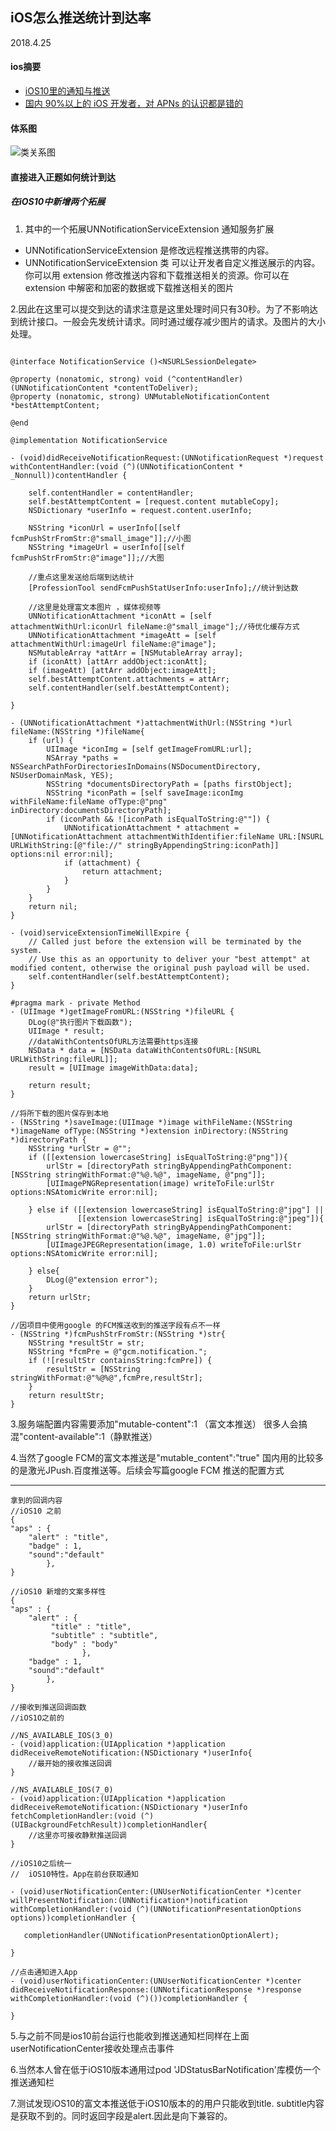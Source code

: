 ## iOS怎么推送统计到达率
2018.4.25
#### ios摘要
* [iOS10里的通知与推送](http://www.cocoachina.com/ios/20170126/18618.html)
* [国内 90%以上的 iOS 开发者，对 APNs 的认识都是错的](https://www.jianshu.com/p/ace1b422bad4)
#### 体系图
![类关系图](http://cc.cocimg.com/api/uploads/20170123/1485155857181761.png)



#### 直接进入正题如何统计到达
#####  在iOS10中新增两个拓展
1. 其中的一个拓展UNNotificationServiceExtension 通知服务扩展
* UNNotificationServiceExtension 是修改远程推送携带的内容。
* UNNotificationServiceExtension 类 可以让开发者自定义推送展示的内容。你可以用 extension 修改推送内容和下载推送相关的资源。你可以在extension 中解密和加密的数据或下载推送相关的图片

2.因此在这里可以提交到达的请求注意是这里处理时间只有30秒。为了不影响达到统计接口。一般会先发统计请求。同时通过缓存减少图片的请求。及图片的大小处理。

```objc

@interface NotificationService ()<NSURLSessionDelegate>

@property (nonatomic, strong) void (^contentHandler)(UNNotificationContent *contentToDeliver);
@property (nonatomic, strong) UNMutableNotificationContent *bestAttemptContent;

@end

@implementation NotificationService

- (void)didReceiveNotificationRequest:(UNNotificationRequest *)request withContentHandler:(void (^)(UNNotificationContent * _Nonnull))contentHandler {
    
    self.contentHandler = contentHandler;
    self.bestAttemptContent = [request.content mutableCopy];
    NSDictionary *userInfo = request.content.userInfo;
    
    NSString *iconUrl = userInfo[[self fcmPushStrFromStr:@"small_image"]];//小图
    NSString *imageUrl = userInfo[[self fcmPushStrFromStr:@"image"]];//大图
    
    //重点这里发送给后端到达统计
    [ProfessionTool sendFcmPushStatUserInfo:userInfo];//统计到达数
    
    //这里是处理富文本图片 ，媒体视频等
    UNNotificationAttachment *iconAtt = [self attachmentWithUrl:iconUrl fileName:@"small_image"];//待优化缓存方式
    UNNotificationAttachment *imageAtt = [self attachmentWithUrl:imageUrl fileName:@"image"];
    NSMutableArray *attArr = [NSMutableArray array];
    if (iconAtt) [attArr addObject:iconAtt];
    if (imageAtt) [attArr addObject:imageAtt];
    self.bestAttemptContent.attachments = attArr;
    self.contentHandler(self.bestAttemptContent);

}

- (UNNotificationAttachment *)attachmentWithUrl:(NSString *)url fileName:(NSString *)fileName{
    if (url) {
        UIImage *iconImg = [self getImageFromURL:url];
        NSArray *paths = NSSearchPathForDirectoriesInDomains(NSDocumentDirectory, NSUserDomainMask, YES);
        NSString *documentsDirectoryPath = [paths firstObject];
        NSString *iconPath = [self saveImage:iconImg withFileName:fileName ofType:@"png" inDirectory:documentsDirectoryPath];
        if (iconPath && ![iconPath isEqualToString:@""]) {
            UNNotificationAttachment * attachment = [UNNotificationAttachment attachmentWithIdentifier:fileName URL:[NSURL URLWithString:[@"file://" stringByAppendingString:iconPath]] options:nil error:nil];
            if (attachment) {
                return attachment;
            }
        }
    }
    return nil;
}

- (void)serviceExtensionTimeWillExpire {
    // Called just before the extension will be terminated by the system.
    // Use this as an opportunity to deliver your "best attempt" at modified content, otherwise the original push payload will be used.
    self.contentHandler(self.bestAttemptContent);
}

#pragma mark - private Method
- (UIImage *)getImageFromURL:(NSString *)fileURL {
    DLog(@"执行图片下载函数");
    UIImage * result;
    //dataWithContentsOfURL方法需要https连接
    NSData * data = [NSData dataWithContentsOfURL:[NSURL URLWithString:fileURL]];
    result = [UIImage imageWithData:data];
    
    return result;
}

//将所下载的图片保存到本地
- (NSString *)saveImage:(UIImage *)image withFileName:(NSString *)imageName ofType:(NSString *)extension inDirectory:(NSString *)directoryPath {
    NSString *urlStr = @"";
    if ([[extension lowercaseString] isEqualToString:@"png"]){
        urlStr = [directoryPath stringByAppendingPathComponent:[NSString stringWithFormat:@"%@.%@", imageName, @"png"]];
        [UIImagePNGRepresentation(image) writeToFile:urlStr options:NSAtomicWrite error:nil];
        
    } else if ([[extension lowercaseString] isEqualToString:@"jpg"] ||
               [[extension lowercaseString] isEqualToString:@"jpeg"]){
        urlStr = [directoryPath stringByAppendingPathComponent:[NSString stringWithFormat:@"%@.%@", imageName, @"jpg"]];
        [UIImageJPEGRepresentation(image, 1.0) writeToFile:urlStr options:NSAtomicWrite error:nil];
        
    } else{
        DLog(@"extension error");
    }
    return urlStr;
}

//因项目中使用google 的FCM推送收到的推送字段有点不一样
- (NSString *)fcmPushStrFromStr:(NSString *)str{
    NSString *resultStr = str;
    NSString *fcmPre = @"gcm.notification.";
    if (![resultStr containsString:fcmPre]) {
        resultStr = [NSString stringWithFormat:@"%@%@",fcmPre,resultStr];
    }
    return resultStr;
}
```
3.服务端配置内容需要添加"mutable-content":1 （富文本推送）
很多人会搞混"content-available":1（静默推送）

4.当然了google FCM的富文本推送是"mutable_content":"true"
国内用的比较多的是激光JPush.百度推送等。后续会写篇google FCM 推送的配置方式

---


```
拿到的回调内容
//iOS10 之前
{
"aps" : {
    "alert" : "title",
    "badge" : 1,
    "sound":"default"
        },
}

//iOS10 新增的文案多样性
{
"aps" : {
    "alert" : { 
         "title" : "title", 
         "subtitle" : "subtitle",         
         "body" : "body"
                },
    "badge" : 1,
    "sound":"default"
        },
}

```

```objc
//接收到推送回调函数
//iOS1O之前的 

//NS_AVAILABLE_IOS(3_0)
- (void)application:(UIApplication *)application didReceiveRemoteNotification:(NSDictionary *)userInfo{
    //最开始的接收推送回调
}

//NS_AVAILABLE_IOS(7_0)
- (void)application:(UIApplication *)application didReceiveRemoteNotification:(NSDictionary *)userInfo fetchCompletionHandler:(void (^)(UIBackgroundFetchResult))completionHandler{
    //这里亦可接收静默推送回调   
}

//iOS10之后统一 
//  iOS10特性。App在前台获取通知

- (void)userNotificationCenter:(UNUserNotificationCenter *)center willPresentNotification:(UNNotification*)notification withCompletionHandler:(void (^)(UNNotificationPresentationOptions options))completionHandler {

   completionHandler(UNNotificationPresentationOptionAlert);

}

//点击通知进入App
- (void)userNotificationCenter:(UNUserNotificationCenter *)center didReceiveNotificationResponse:(UNNotificationResponse *)response withCompletionHandler:(void (^)())completionHandler {
    
}

```

5.与之前不同是ios10前台运行也能收到推送通知栏同样在上面userNotificationCenter接收处理点击事件

6.当然本人曾在低于iOS10版本通用过pod 'JDStatusBarNotification'库模仿一个推送通知栏

7.测试发现iOS10的富文本推送低于iOS10版本的的用户只能收到title. subtitle内容是获取不到的。同时返回字段是alert.因此是向下兼容的。

